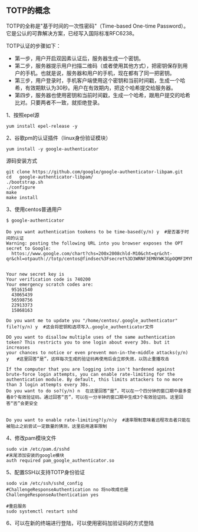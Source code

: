 TOTP的概念
---
TOTP的全称是"基于时间的一次性密码"（Time-based One-time Password）。它是公认的可靠解决方案，已经写入国际标准RFC6238。

TOTP认证的步骤如下：  
- 第一步，用户开启双因素认证后，服务器生成一个密钥。
- 第二步，服务器提示用户扫描二维码（或者使用其他方式），把密钥保存到用户的手机。也就是说，服务器和用户的手机，现在都有了同一把密钥。
- 第三步，用户登录时，手机客户端使用这个密钥和当前时间戳，生成一个哈希，有效期默认为30秒。用户在有效期内，把这个哈希提交给服务器。
- 第四步，服务器也使用密钥和当前时间戳，生成一个哈希，跟用户提交的哈希比对。只要两者不一致，就拒绝登录。

1、按照epel源
```
yum install epel-release -y 
```

2、谷歌pm的认证插件（linux身份验证模块）
```
yum install -y google-authenticator
```

源码安装方式
```
git clone https://github.com/google/google-authenticator-libpam.git
cd   google-authenticator-libpam/
./bootstrap.sh
./configure
make
make install
```

3、使用centos普通用户
```
$ google-authenticator

Do you want authentication tookens to be time-based(y/n) y  #是否基于时间的认证
Warning: posting the following URL into you browser exposes the OPT secret to Google:
  httos://www.google.com/chart?chs=200x2008chld-M10&cht=qr&cht-qr&chl=otpauth://totp/centos@findsec%3Fsecret%3D3WRNF3EMNYWK3GpOQMFIMYN25M%26issuer%findsec


Your new secret key is 
Your verification code is 740200
Your emergency scratch codes are:
  95161540
  43065439
  56598756
  22913373
  15868163
  
Do you want me to update you "/home/centos/.google_authenticator" file?(y/n) y  #这会将密钥和选项写入.google_authenticator文件

DO you want to disallow multiple uses of the same authentication
token? This restricts you to one login about every 30s. but it increases
your chances to notice or even prevent mon-in-the-middle attacks(y/n) y   #这里回答“是”，这样每次生成的验证码再使用后会立即失效，以防止重播攻击

If the computer that you are logging into isn't hardened against brute-force login attempts, you can enable rate-limiting for the authentication module. By default, this limits attackers to no more than 3 login attempts every 30s.
Do you want to do so?(y/n) n  在这里回答“是”，可以在一个四分钟的窗口期中最多查看8个有效验证码。通过回答“否”，可以在一分半钟的窗口期中生成3个有效验证码。这里回答“否”会更安全


Do you want to enable rate-limiting?(y/n)y  #速率限制意味着远程攻击者只能在被阻止之前尝试一定数量的猜测，这里启用速率限制
```

4、修改pam模块文件
```
sudo vim /etc/pam.d/sshd
#末尾添加安装的google模块
auth required pam_google_authenticator.so
```

5、配置SSH以支持TOTP身份验证
```
sodo vim /etc/ssh/sshd_config
#ChallengeResponseAuthentication no 将no改成也是
ChallengeResponseAuthentication yes

#重启服务
sudo systemctl restart sshd
```

6、可以在新的终端进行登陆，可以使用密码加验证码的方式登陆

